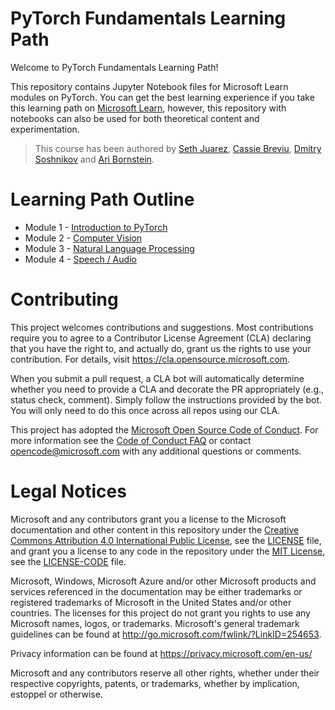 # PyTorch Fundamentals Learning Path

Welcome to PyTorch Fundamentals Learning Path!

This repository contains Jupyter Notebook files for Microsoft Learn modules
on PyTorch. You can get the best learning experience if you take this learning
path on [Microsoft Learn](https://docs.microsoft.com/en-us/learn/paths/pytorch-fundamentals/), however, this repository
with notebooks can also be used for both theoretical content and experimentation.

> This course has been authored by [Seth Juarez](https://www.sethjuarez.com/), [Cassie Breviu](http://twitter.com/cassieview), [Dmitry Soshnikov](http://soshnikov.com) and [Ari Bornstein](https://twitter.com/pythiccoder). 

# Learning Path Outline

- Module 1 - [Introduction to PyTorch](intro-to-pytorch/1-introduction.md)
- Module 2 - [Computer Vision](computer-vision-pytorch/1-introduction.md)
- Module 3 - [Natural Language Processing](nlp-pytorch/1-introduction.md)
- Module 4 - [Speech / Audio](audio-pytorch/1-introduction.md)

# Contributing

This project welcomes contributions and suggestions.  Most contributions require you to agree to a
Contributor License Agreement (CLA) declaring that you have the right to, and actually do, grant us
the rights to use your contribution. For details, visit https://cla.opensource.microsoft.com.

When you submit a pull request, a CLA bot will automatically determine whether you need to provide
a CLA and decorate the PR appropriately (e.g., status check, comment). Simply follow the instructions
provided by the bot. You will only need to do this once across all repos using our CLA.

This project has adopted the [Microsoft Open Source Code of Conduct](https://opensource.microsoft.com/codeofconduct/).
For more information see the [Code of Conduct FAQ](https://opensource.microsoft.com/codeofconduct/faq/) or
contact [opencode@microsoft.com](mailto:opencode@microsoft.com) with any additional questions or comments.

# Legal Notices

Microsoft and any contributors grant you a license to the Microsoft documentation and other content
in this repository under the [Creative Commons Attribution 4.0 International Public License](https://creativecommons.org/licenses/by/4.0/legalcode),
see the [LICENSE](LICENSE) file, and grant you a license to any code in the repository under the [MIT License](https://opensource.org/licenses/MIT), see the
[LICENSE-CODE](LICENSE-CODE) file.

Microsoft, Windows, Microsoft Azure and/or other Microsoft products and services referenced in the documentation
may be either trademarks or registered trademarks of Microsoft in the United States and/or other countries.
The licenses for this project do not grant you rights to use any Microsoft names, logos, or trademarks.
Microsoft's general trademark guidelines can be found at http://go.microsoft.com/fwlink/?LinkID=254653.

Privacy information can be found at https://privacy.microsoft.com/en-us/

Microsoft and any contributors reserve all other rights, whether under their respective copyrights, patents,
or trademarks, whether by implication, estoppel or otherwise.
